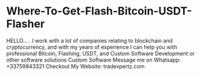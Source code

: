 # Where-To-Get-Flash-Bitcoin-USDT-Flasher
HELLO... . I work with a lot of companies relating to blockchain and cryptocurrency, and with my years of experience I can help you with professional Bitcoin, Flashing, USDT, and Custom Software Development or other software solutions Custom Software Message me on Whatsapp: +33759843321 Checkout My Website: tradexpertz.com 
